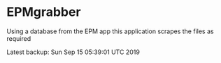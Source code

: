 # EPMgrabber
Using a database from the EPM app this application scrapes the files as required


Latest backup: Sun Sep 15 05:39:01 UTC 2019
